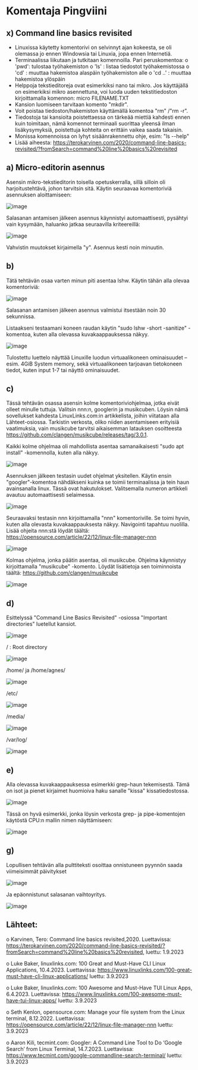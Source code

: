 # Komentaja Pingviini

## x) Command line basics revisited

-	Linuxissa käytetty komentorivi on selvinnyt ajan kokeesta, se oli olemassa jo ennen Windowsia tai Linuxia, jopa ennen Internetiä.
-	Terminaalissa liikutaan ja tutkitaan komennoilla. Pari peruskomentoa:
  o	'pwd': tulostaa työhakemiston
  o	'ls' : listaa tiedostot työhakemistossa
  o	'cd' : muuttaa hakemistoa alaspäin työhakemiston alle
  o	'cd ..' : muuttaa hakemistoa ylöspäin
-	Helppoja tekstieditoreja ovat esimerkiksi nano tai mikro. Jos käyttäjällä on esimerkiksi mikro asennettuna, voi luoda uuden tekstitiedoston kirjoittamalla komennon: micro FILENAME.TXT
-	Kansion luomiseen tarvitaan komento "mkdir".
-	Voit poistaa tiedoston/hakemiston käyttämällä komentoa "rm" /"rm -r".
-	Tiedostoja tai kansioita poistettaessa on tärkeää miettiä kahdesti ennen kuin toimitaan, nämä komennot terminaali suorittaa yleensä ilman lisäkysymyksiä, poistettuja kohteita on erittäin vaikea saada takaisin.
-	Monissa komennoissa on lyhyt sisäänrakennettu ohje, esim: "ls --help"
-	Lisää aiheesta: https://terokarvinen.com/2020/command-line-basics-revisited/?fromSearch=command%20line%20basics%20revisited


## a) Micro-editorin asennus

Asensin mikro-tekstieditorin toisella opetuskerralla, sillä silloin oli harjoitustehtävä, johon tarvitsin sitä. Käytin seuraavaa komentoriviä asennuksen aloittamiseen:

 ![image](https://github.com/AgnesDerzsenyi/linuxkurssi/assets/104454979/fbd6138a-0420-4cb5-b5cb-5614c6167fab)


Salasanan antamisen jälkeen asennus käynnistyi automaattisesti, pysähtyi vain kysymään, haluanko jatkaa seuraavilla kriteereillä:

 ![image](https://github.com/AgnesDerzsenyi/linuxkurssi/assets/104454979/9ffdd46c-42c5-4fba-9748-8de0f6b0f557)


Vahvistin muutokset kirjaimella "y". Asennus kesti noin minuutin.

## b)

Tätä tehtävän osaa varten minun piti asentaa lshw. Käytin tähän alla olevaa komentoriviä:

 ![image](https://github.com/AgnesDerzsenyi/linuxkurssi/assets/104454979/607bd551-312b-426d-acbc-42a74b48df86)


Salasanan antamisen jälkeen asennus valmistui itsestään noin 30 sekunnissa.

Listaakseni testaamani koneen raudan käytin "sudo lshw -short -sanitize" -komentoa, kuten alla olevassa kuvakaappauksessa näkyy.

 ![image](https://github.com/AgnesDerzsenyi/linuxkurssi/assets/104454979/0ec1d735-b81c-45a1-8fcb-3dd7de173e43)


Tulostettu luettelo näyttää Linuxille luodun virtuaalikoneen ominaisuudet – esim. 4GiB System memory, sekä virtuaalikoneen tarjoavan tietokoneen tiedot, kuten input 1-7 tai näyttö ominaisuudet.



## c)

Tässä tehtävän osassa asensin kolme komentoriviohjelmaa, jotka eivät olleet minulle tuttuja. Valitsin nnn:n, googlerin ja musikcuben. Löysin nämä sovellukset kahdesta LinuxLinks.com:in artikkelista, joihin viitataan alla Lähteet-osiossa. Tarkistin verkosta, oliko niiden asentamiseen erityisiä vaatimuksia, vain musikcube tarvitsi aikaisemman latauksen osoitteesta https://github.com/clangen/musikcube/releases/tag/3.0.1. 

Kaikki kolme ohjelmaa oli mahdollista asentaa samanaikaisesti "sudo apt install" -komennolla, kuten alla näkyy.
 
![image](https://github.com/AgnesDerzsenyi/linuxkurssi/assets/104454979/d5b70198-70f6-4d8f-9753-c49150c720bd)


Asennuksen jälkeen testasin uudet ohjelmat yksitellen. Käytin ensin "googler"-komentoa nähdäkseni kuinka se toimii terminaalissa ja tein haun avainsanalla linux. Tässä ovat hakutulokset. Valitsemalla numeron artikkeli avautuu automaattisesti selaimessa. 
 
![image](https://github.com/AgnesDerzsenyi/linuxkurssi/assets/104454979/9c370263-e1e5-4093-9d66-40bccd225844)


Seuraavaksi testasin nnn kirjoittamalla "nnn" komentoriville. Se toimi hyvin, kuten alla olevasta kuvakaappauksesta näkyy. Navigointi tapahtuu nuolilla. Lisää ohjeita nnn:stä löydät täältä: https://opensource.com/article/22/12/linux-file-manager-nnn 


 ![image](https://github.com/AgnesDerzsenyi/linuxkurssi/assets/104454979/cb7f843b-c564-4be7-817b-1457d1ca9540)


Kolmas ohjelma, jonka päätin asentaa, oli musikcube. Ohjelma käynnistyy kirjoittamalla "musikcube" -komento. Löydät lisätietoja sen toiminnoista täältä: https://github.com/clangen/musikcube 
 
![image](https://github.com/AgnesDerzsenyi/linuxkurssi/assets/104454979/bda46f00-a57e-48a5-a84b-2995cb5f7056)


## d)

Esittelyssä "Command Line Basics Revisited" -osiossa "Important directories" luetellut kansiot.

![image](https://github.com/AgnesDerzsenyi/linuxkurssi/assets/104454979/ba260d4b-3ae6-4532-b6ff-7f107370a5fa)

 
/ : Root directory

 ![image](https://github.com/AgnesDerzsenyi/linuxkurssi/assets/104454979/21de44f6-505b-454e-bc98-697a73289e59)


/home/ ja /home/agnes/

 ![image](https://github.com/AgnesDerzsenyi/linuxkurssi/assets/104454979/91c5711f-dd5e-4b34-a334-7e833ed75741)


/etc/
 
 ![image](https://github.com/AgnesDerzsenyi/linuxkurssi/assets/104454979/547b4880-38a8-4629-ba32-741d7a85aafb)



/media/
 
![image](https://github.com/AgnesDerzsenyi/linuxkurssi/assets/104454979/8f674012-49c0-4f00-a3a5-4feb1a19911e)


/var/log/
 
![image](https://github.com/AgnesDerzsenyi/linuxkurssi/assets/104454979/346d48bb-2613-45ec-bfe7-b139fab9b253)


## e)

Alla olevassa kuvakaappauksessa esimerkki grep-haun tekemisestä. Tämä on isot ja pienet kirjaimet huomioiva haku sanalle "kissa" kissatiedostossa.

 ![image](https://github.com/AgnesDerzsenyi/linuxkurssi/assets/104454979/caa8f1b7-4e25-4746-899c-43143448bd8e)


Tässä on hyvä esimerkki, jonka löysin verkosta grep- ja pipe-komentojen käytöstä CPU:n mallin nimen näyttämiseen:

 ![image](https://github.com/AgnesDerzsenyi/linuxkurssi/assets/104454979/511b1dc7-7eaf-46e7-a7a7-3ceb334459d5)



## g)

Lopullisen tehtävän alla pulttiteksti osoittaa onnistuneen pyynnön saada viimeisimmät päivitykset

 ![image](https://github.com/AgnesDerzsenyi/linuxkurssi/assets/104454979/0708d2c6-e601-4eb9-9a6f-2cfd0623c98a)


Ja epäonnistunut salasanan vaihtoyritys.

 ![image](https://github.com/AgnesDerzsenyi/linuxkurssi/assets/104454979/8c7aa0b4-c0c9-434e-8b39-f27a54859347)





## Lähteet:
o	Karvinen, Tero: Command line basics revisited,2020. Luettavissa: https://terokarvinen.com/2020/command-line-basics-revisited/?fromSearch=command%20line%20basics%20revisited, luettu: 1.9.2023

o	Luke Baker, linuxlinks.com: 100 Great and Must-Have CLI Linux Applications, 10.4.2023. Luettavissa: https://www.linuxlinks.com/100-great-must-have-cli-linux-applications/ luettu: 3.9.2023

o	Luke Baker, linuxlinks.com: 100 Awesome and Must-Have TUI Linux Apps, 6.4.2023. Luettavissa: https://www.linuxlinks.com/100-awesome-must-have-tui-linux-apps/ luettu: 3.9.2023

o	Seth Kenlon, opensource.com: Manage your file system from the Linux terminal, 8.12.2022. Luettavissa: https://opensource.com/article/22/12/linux-file-manager-nnn luettu: 3.9.2023

o	Aaron Kili, tecmint.com: Googler: A Command Line Tool to Do ‘Google Search’ from Linux Terminal, 14.7.2023. Luettavissa: https://www.tecmint.com/google-commandline-search-terminal/ luettu: 3.9.2023

